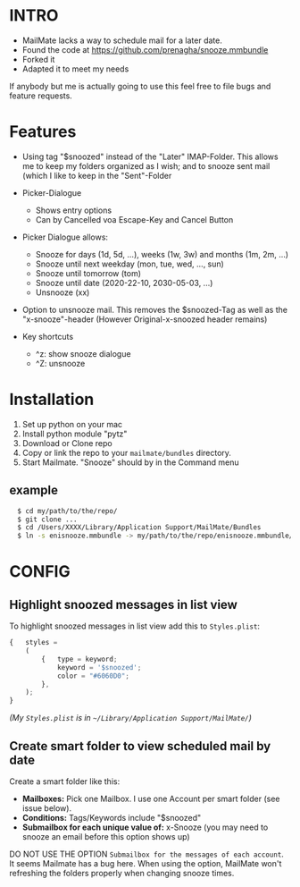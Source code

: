 # INTRO
* MailMate lacks a way to schedule mail for a later date.
* Found the code at https://github.com/prenagha/snooze.mmbundle
* Forked it
* Adapted it to meet my needs

If anybody but me is actually going to use this feel free to file bugs and feature requests.

# Features

* Using tag "$snoozed" instead of the "Later" IMAP-Folder. This allows me to keep my folders organized as I wish; and to snooze sent mail (which I like to keep in the "Sent"-Folder

* Picker-Dialogue 
  * Shows entry options
  * Can by Cancelled voa Escape-Key and Cancel Button

* Picker Dialogue allows:
  * Snooze for days (1d, 5d, ...), weeks (1w, 3w) and months (1m, 2m, ...)
  * Snooze until next weekday (mon, tue, wed, ..., sun)
  * Snooze until tomorrow (tom)
  * Snooze until date (2020-22-10, 2030-05-03, ...)
  * Unsnooze (xx)

* Option to unsnooze mail. This removes the $snoozed-Tag as well as the "x-snooze"-header (However Original-x-snoozed header remains)

* Key shortcuts
  * ^z: show snooze dialogue
  * ^Z: unsnooze

# Installation
1. Set up python on your mac
2. Install python module "pytz"
3. Download or Clone repo
4. Copy or link the repo to your `mailmate/bundles` directory.
5. Start Mailmate. "Snooze" should by in the Command menu

## example
```bash
  $ cd my/path/to/the/repo/
  $ git clone ...
  $ cd /Users/XXXX/Library/Application Support/MailMate/Bundles
  $ ln -s enisnooze.mmbundle -> my/path/to/the/repo/enisnooze.mmbundle/
```

# CONFIG

## Highlight snoozed messages in list view
To highlight snoozed messages in list view add this to `Styles.plist`:
```javascript
{   styles = 
    (
        {   type = keyword;
            keyword = '$snoozed';
            color = "#6060D0";
        },
	);
}
```

*(My `Styles.plist` is in `~/Library/Application Support/MailMate/`)*

## Create smart folder to view scheduled mail by date
Create a smart folder like this:

* **Mailboxes:** Pick one Mailbox. I use one Account per smart folder (see issue below).
* **Conditions:** Tags/Keywords include "$snoozed"
* **Submailbox for each unique value of:** x-Snooze   (you may need to snooze an email before this option shows up)

DO NOT USE THE OPTION `Submailbox for the messages of each account`. 
It seems Mailmate has a bug here. When using the option, MailMate won't refreshing the folders properly when changing snooze times. 



